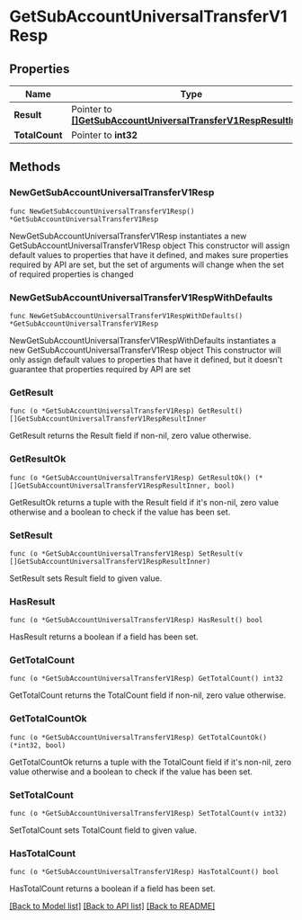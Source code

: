# GetSubAccountUniversalTransferV1Resp

## Properties

Name | Type | Description | Notes
------------ | ------------- | ------------- | -------------
**Result** | Pointer to [**[]GetSubAccountUniversalTransferV1RespResultInner**](GetSubAccountUniversalTransferV1RespResultInner.md) |  | [optional] 
**TotalCount** | Pointer to **int32** |  | [optional] 

## Methods

### NewGetSubAccountUniversalTransferV1Resp

`func NewGetSubAccountUniversalTransferV1Resp() *GetSubAccountUniversalTransferV1Resp`

NewGetSubAccountUniversalTransferV1Resp instantiates a new GetSubAccountUniversalTransferV1Resp object
This constructor will assign default values to properties that have it defined,
and makes sure properties required by API are set, but the set of arguments
will change when the set of required properties is changed

### NewGetSubAccountUniversalTransferV1RespWithDefaults

`func NewGetSubAccountUniversalTransferV1RespWithDefaults() *GetSubAccountUniversalTransferV1Resp`

NewGetSubAccountUniversalTransferV1RespWithDefaults instantiates a new GetSubAccountUniversalTransferV1Resp object
This constructor will only assign default values to properties that have it defined,
but it doesn't guarantee that properties required by API are set

### GetResult

`func (o *GetSubAccountUniversalTransferV1Resp) GetResult() []GetSubAccountUniversalTransferV1RespResultInner`

GetResult returns the Result field if non-nil, zero value otherwise.

### GetResultOk

`func (o *GetSubAccountUniversalTransferV1Resp) GetResultOk() (*[]GetSubAccountUniversalTransferV1RespResultInner, bool)`

GetResultOk returns a tuple with the Result field if it's non-nil, zero value otherwise
and a boolean to check if the value has been set.

### SetResult

`func (o *GetSubAccountUniversalTransferV1Resp) SetResult(v []GetSubAccountUniversalTransferV1RespResultInner)`

SetResult sets Result field to given value.

### HasResult

`func (o *GetSubAccountUniversalTransferV1Resp) HasResult() bool`

HasResult returns a boolean if a field has been set.

### GetTotalCount

`func (o *GetSubAccountUniversalTransferV1Resp) GetTotalCount() int32`

GetTotalCount returns the TotalCount field if non-nil, zero value otherwise.

### GetTotalCountOk

`func (o *GetSubAccountUniversalTransferV1Resp) GetTotalCountOk() (*int32, bool)`

GetTotalCountOk returns a tuple with the TotalCount field if it's non-nil, zero value otherwise
and a boolean to check if the value has been set.

### SetTotalCount

`func (o *GetSubAccountUniversalTransferV1Resp) SetTotalCount(v int32)`

SetTotalCount sets TotalCount field to given value.

### HasTotalCount

`func (o *GetSubAccountUniversalTransferV1Resp) HasTotalCount() bool`

HasTotalCount returns a boolean if a field has been set.


[[Back to Model list]](../README.md#documentation-for-models) [[Back to API list]](../README.md#documentation-for-api-endpoints) [[Back to README]](../README.md)


